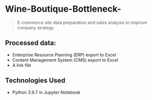 # Wine-Boutique-Bottleneck-
> E-commerce site data preparation and sales analysis to improve company strategy

## Processed data:

 - Enterprise Resource Planning (ERP) export to Excel
 - Content Management System (CMS) export to Excel
 - A link file
 
## Technologies Used
- Python 3.9.7 in Jupyter Notebook
